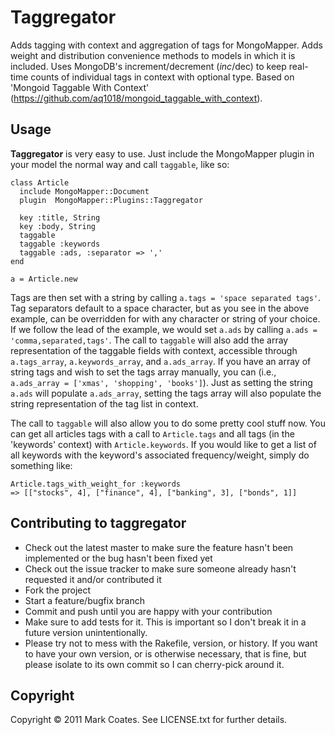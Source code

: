 # Taggregator

Adds tagging with context and aggregation of tags for MongoMapper. Adds weight and distribution convenience methods to models in which it is included. Uses MongoDB's increment/decrement ($inc/$dec) to keep real-time counts of individual tags in context with optional type. Based on 'Mongoid Taggable With Context' (https://github.com/aq1018/mongoid_taggable_with_context).

## Usage

**Taggregator** is very easy to use. Just include the MongoMapper plugin in your model the normal way and call `taggable`, like so:

    class Article
      include MongoMapper::Document
      plugin  MongoMapper::Plugins::Taggregator

      key :title, String
      key :body, String
      taggable
      taggable :keywords
      taggable :ads, :separator => ','
    end

    a = Article.new

Tags are then set with a string by calling `a.tags = 'space separated tags'`. Tag separators default to a space character, but as you see in the above example, can be overridden for with any character or string of your choice. If we follow the lead of the example, we would set `a.ads` by calling `a.ads = 'comma,separated,tags'`. The call to `taggable` will also add the array representation of the taggable fields with context, accessible through `a.tags_array`, `a.keywords_array`, and `a.ads_array`. If you have an array of string tags and wish to set the tags array manually, you can (i.e., `a.ads_array = ['xmas', 'shopping', 'books']`). Just as setting the string `a.ads` will populate `a.ads_array`, setting the tags array will also populate the string representation of the tag list in context.

The call to `taggable` will also allow you to do some pretty cool stuff now. You can get all articles tags with a call to `Article.tags` and all tags (in the 'keywords' context) with `Article.keywords`. If you would like to get a list of all keywords with the keyword's associated frequency/weight, simply do something like:

    Article.tags_with_weight_for :keywords
    => [["stocks", 4], ["finance", 4], ["banking", 3], ["bonds", 1]]

## Contributing to taggregator
 
* Check out the latest master to make sure the feature hasn't been implemented or the bug hasn't been fixed yet
* Check out the issue tracker to make sure someone already hasn't requested it and/or contributed it
* Fork the project
* Start a feature/bugfix branch
* Commit and push until you are happy with your contribution
* Make sure to add tests for it. This is important so I don't break it in a future version unintentionally.
* Please try not to mess with the Rakefile, version, or history. If you want to have your own version, or is otherwise necessary, that is fine, but please isolate to its own commit so I can cherry-pick around it.

## Copyright

Copyright © 2011 Mark Coates. See LICENSE.txt for further details.

